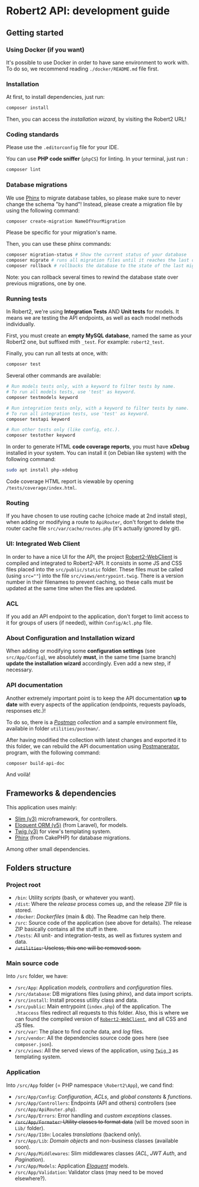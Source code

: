 # Robert2 API: development guide

## Getting started

### Using Docker (if you want)

It's possible to use Docker in order to have sane environment to work with.
To do so, we recommend reading `./docker/README.md` file first.

### Installation

At first, to install dependencies, just run:

```bash
composer install
```

Then, you can access the _installation wizard_, by visiting the Robert2 URL!

### Coding standards

Please use the `.editorconfig` file for your IDE.

You can use __PHP code sniffer__ (`phpCS`) for linting. In your terminal, just run :

```bash
composer lint
```

### Database migrations

We use [Phinx](https://phinx.org/) to migrate database tables, so please make sure
to never change the schema "by hand"! Instead, please create a migration file by
using the following command:

```bash
composer create-migration NameOfYourMigration
```

Please be specific for your migration's name.

Then, you can use these phinx commands:

```bash
composer migration-status # Show the current status of your database
composer migrate # runs all migration files until it reaches the last one
composer rollback # rollbacks the database to the state of the last migration
```

Note: you can rollback several times to rewind the database state over previous
migrations, one by one.

### Running tests

In Robert2, we're using __Integration Tests__ AND __Unit tests__ for models. It
means we are testing the API endpoints, as well as each model methods individually.

First, you must create an __empty MySQL database__, named the same as your Robert2
one, but suffixed mith `_test`. For example: `robert2_test`.

Finally, you can run all tests at once, with:

```bash
composer test
```

Several other commands are available:

```bash
# Run models tests only, with a keyword to filter tests by name.
# To run all models tests, use 'test' as keyword.
composer testmodels keyword

# Run integration tests only, with a keyword to filter tests by name.
# To run all integration tests, use 'test' as keyword.
composer testapi keyword

# Run other tests only (like config, etc.).
composer testother keyword
```

In order to generate HTML __code coverage reports__, you must have __xDebug__
installed in your system. You can install it (on Debian like system) with the
following command:

```bash
sudo apt install php-xdebug
```

Code coverage HTML report is viewable by opening `/tests/coverage/index.html`.

### Routing

If you have chosen to use routing cache (choice made at 2nd install step), when
adding or modifying a route to `ApiRouter`, don't forget to delete the router
cache file `src/var/cache/routes.php` (it's actually ignored by git).

### UI: Integrated Web Client

In order to have a nice UI for the API, the project
[Robert2-WebClient](https://gitlab.com/robertmanager/Robert2-WebClient) is compiled
and integrated to Robert2-API. It consists in some JS and CSS files placed into the
`src/public/static` folder. These files must be called (using `src=""`) into the file
`src/views/entrypoint.twig`. There is a version number in their filenames to prevent
caching, so these calls must be updated at the same time when the files are updated.

### ACL

If you add an API endpoint to the application, don't forget to limit access to it
for groups of users (if needed), within `Config/Acl.php` file.

### About Configuration and Installation wizard

When adding or modifying some __configuration settings__ (see `src/App/Config`),
we absolutely __must__, in the same time (same branch) __update the installation
wizard__ accordingly. Even add a new step, if necessary.

### API documentation

Another extremely important point is to keep the API documentation __up to date__
with every aspects of the application (endpoints, requests payloads, responses etc.)!

To do so, there is a *[Postman](https://www.getpostman.com/) collection* and a
sample environment file, available in folder `utilities/postman/`.

After having modified the collection with latest changes and exported it to this folder,
we can rebuild the API documentation using [Postmanerator](https://github.com/aubm/postmanerator),
program, with the following command:

```bash
composer build-api-doc
```

And voilà!

## Frameworks & dependencies

This application uses mainly:

- [Slim (v3)](https://www.slimframework.com/docs/v3/) microframework, for controllers.
- [Eloquent ORM (v5)](https://laravel.com/docs/5.8/eloquent) (from Laravel), for models.
- [Twig (v3)](https://twig.symfony.com/doc/3.x/) for view's templating system.
- [Phinx](https://book.cakephp.org/phinx/0/en/index.html) (from CakePHP) for database migrations.

Among other small dependencies.

## Folders structure

### Project root

- `/bin`: Utility *scripts* (bash, or whatever you want).
- `/dist`: Where the *release* process comes up, and the release ZIP file is stored.
- `/docker`: *Dockerfiles* (main & db). The Readme can help there.
- `/src`: Source code of the application (see above for details). The release ZIP basically contains all the stuff in there.
- `/tests`: All unit- and integration-tests, as well as fixtures system and data.
- ~~`/utilities`: Useless, this one will be removed soon.~~

### Main source code

Into `/src` folder, we have:

- `/src/App`: Application *models,* *controllers* and *configuration* files.
- `/src/database`: DB migrations files (using phinx), and data import scripts.
- `/src/install`: Install process utility class and data.
- `/src/public`: Main entrypoint (`index.php`) of the application. The `.htaccess` files redirect all requests to this folder. Also, this is where we can found the compiled version of [`Robert2-WebClient`](https://gitlab.com/robertmanager/Robert2-WebClient/), and all CSS and JS files.
- `/src/var`: The place to find *cache* data, and *log* files.
- `/src/vendor`: All the dependencies source code goes here (see `composer.json`).
- `/src/views`: All the served views of the application, using [`Twig 3`](https://twig.symfony.com/doc/3.x/) as templating system.

### Application

Into `/src/App` folder (= PHP namespace `\Robert2\App`), we cand find:

- `/src/App/Config`: *Configuration*, *ACLs*, and *global constants* & *functions*.
- `/src/App/Controllers`: Endpoints (API and others) controllers (see `/src/App/ApiRouter.php`).
- `/src/App/Errors`: Error handling and *custom exceptions* classes.
- ~~`/src/App/Formater`: Utility classes to format data~~ (will be moved soon in `Lib/` folder).
- `/src/App/I18n`: Locales *translations* (backend only).
- `/src/App/Lib`: *Domain objects* and non-business classes (available soon).
- `/src/App/Middlewares`: Slim middlewares classes *(ACL*, *JWT Auth*, and *Pagination*).
- `/src/App/Models`: Application *[Eloquent](https://laravel.com/docs/5.8/eloquent)* models.
- `/src/App/Validation`: Validator class (may need to be moved elsewhere?).
